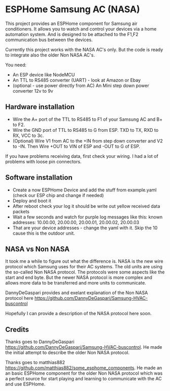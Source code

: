 # ESPHome Samsung AC (NASA)

This project provides an ESPHome component for Samsung air conditioners. It allows you to watch and control your devices via a home
automation system. And is designed to be attached to the F1,F2 communication bus between the devices.

Currently this project works with the NASA AC's only. But the code is ready to integrate also the older Non NASA AC's.

You need:
* An ESP device like NodeMCU
* An TTL to RS485 converter (UART) - look at Amazon or Ebay
* (optional - use power directly from AC) An Mini step down power converter 12v to 9v

## Hardware installation
* Wire the A+ port of the TTL to RS485 to F1 of your Samsung AC and B+ to F2.
* Wire the GND port of TTL to RS485 to G from ESP. TXD to TX, RXD to RX, VCC to 3c.
* (Optional) Wire V1 from AC to the +IN from step down converter and V2 to -IN. Then Wire +OUT to VIN of ESP and -OUT to G of ESP.

If you have problems receiving data, first check your wiring. I had a lot of problems with loose pin connectors. 

## Software installation
* Create a now ESPHome Device and add the stuff from example.yaml (check our ESP chip and change if needed)
* Deploy and boot it
* After reboot check your log it should be write out yellow received data packets
* Wait a few seconds and watch for purple log messages like this: known addresses: 10.00.00, 20.00.00, 20.00.01, 20.00.02, 20.00.03 
* That are your device addresses - change the yaml with it. Skip the 10 cause this is the outdoor unit.

## NASA vs Non NASA 

It took me a while to figure out what the difference is. NASA is the new wire protocol which Samsung uses for their AC systems. 
The old units are using the so-called Non NASA protocol. The protocols were some aspects like the start and end byte. But the 
newer NASA protocol is more complex and allows more data to be transferred and more units to communicate.

DannyDeGaspari provides and exelant explanation of the Non NASA protocol here https://github.com/DannyDeGaspari/Samsung-HVAC-buscontrol

Hopefully I can provide a description of the NASA protocol here soon.

## Credits

Thanks goes to DannyDeGaspari https://github.com/DannyDeGaspari/Samsung-HVAC-buscontrol. He made the initial attempt to describe the 
older Non NASA protocol.

Thanks goes to matthias882 https://github.com/matthias882/some_esphome_components. He made an an basic ESPHome component 
for the older Non NASA protocol which was a perfect source for start playing and learning to communicate with the AC 
and use ESPHome.

